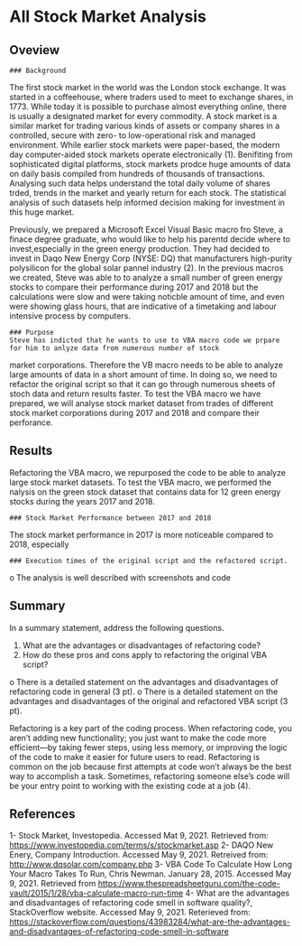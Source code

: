 # All Stock Market Analysis

## Oveview 

    ### Background
The first stock market in the world was the London stock exchange. It was started in a coffeehouse, where traders used 
to meet to exchange shares, in 1773. While today it is possible to purchase almost everything online, there is usually a 
designated market for every commodity. A stock market is a similar market for trading various kinds of assets or company 
shares in a controlled, secure with zero- to low-operational risk and managed environment. While earlier stock markets 
were paper-based, the modern day computer-aided stock markets operate electronically (1). Benifiting from sophisticated 
digital platforms, stock markets prodce huge amounts of data on daily basis compiled from hundreds of thousands of 
transactions. Analysing such data helps understand the total daily volume of shares trded, trends in the market and 
yearly return for each stock. The statistical analysis of such datasets help informed decision making for investment 
in this huge market.

Previously, we prepared a Microsoft Excel Visual Basic macro fro Steve, a finace degree graduate, who would like to help his parentd decide where to invest,especially in the green energy production. They had decided to invest in Daqo New Energy Corp (NYSE: DQ) that manufacturers high-purity polysilicon for the global solar pannel industry (2). In the previous macros we created, Steve was able to to analyze a small number of green energy stocks to compare their performance during 2017 and 2018 but the calculations were slow and were taking noticble amount of time, and even were showing glass hours, that are indicative of a timetaking and labour intensive process by computers. 

    ### Purpose
    Steve has indicted that he wants to use to VBA macro code we prpare for him to anlyze data from numerous number of stock
market corporations. Therefore the VB macro needs to be able to analyze large amounts of data in a short amount of time. In doing so, we need to refactor the original script so that it can go through numerous sheets of stoch data and return results faster. To test the VBA  macro we have prepared, we will analyse stock market dataset from trades of different stock market corporations during 2017 and 2018 and compare their perforance. 


## Results
Refactoring the VBA macro, we repurposed the code to be able to analyze large stock market datasets. To test the VBA macro, we performed the nalysis on the green stock dataset that contains data for 12 green energy stocks during the years 2017 and 2018.  

    ### Stock Market Performance between 2017 and 2018
The stock market performance in 2017 is more noticeable compared to 2018, especially 

 
    ### Execution times of the original script and the refactored script. 

o	The analysis is well described with screenshots and code 



## Summary

In a summary statement, address the following questions.
1.	What are the advantages or disadvantages of refactoring code?
2.	How do these pros and cons apply to refactoring the original VBA script?

o	There is a detailed statement on the advantages and disadvantages of refactoring code in general (3 pt).
o	There is a detailed statement on the advantages and disadvantages of the original and refactored VBA script (3 pt).

Refactoring is a key part of the coding process. When refactoring code, you aren’t adding new functionality; you just 
want to make the code more efficient—by taking fewer steps, using less memory, or improving the logic of the code to 
make it easier for future users to read. Refactoring is common on the job because first attempts at code won’t always 
be the best way to accomplish a task. Sometimes, refactoring someone else’s code will be your entry point to working 
with the existing code at a job (4).



## References

1- Stock Market, Investopedia. Accessed Mat 9, 2021. Retrieved from: https://www.investopedia.com/terms/s/stockmarket.asp
2- DAQO New Enery, Company Introduction. Accessed May 9, 2021. Retreived from: http://www.dqsolar.com/company.php
3- VBA Code To Calculate How Long Your Macro Takes To Run, Chris Newman. January 28, 2015. Accessed May 9, 2021. Retrieved from https://www.thespreadsheetguru.com/the-code-vault/2015/1/28/vba-calculate-macro-run-time
4- What are the advantages and disadvantages of refactoring code smell in software quality?, StackOverflow website. Accessed May 9, 2021. Reterieved from: https://stackoverflow.com/questions/43983284/what-are-the-advantages-and-disadvantages-of-refactoring-code-smell-in-software

